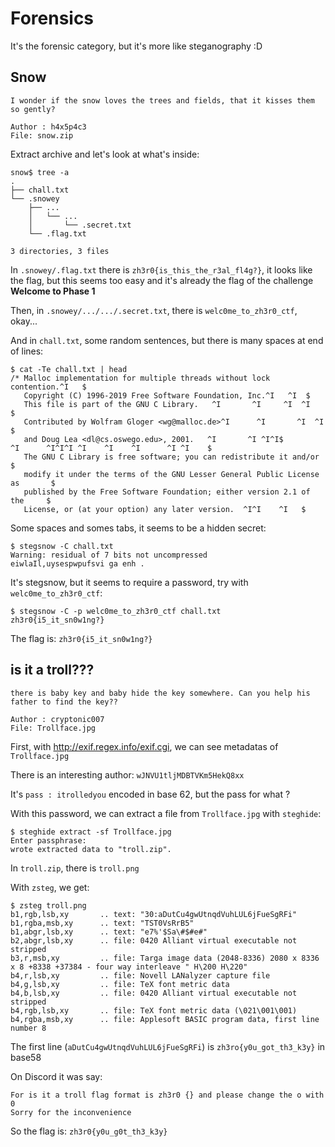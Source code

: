 # Forensics

It's the forensic category, but it's more like steganography :D

## Snow
```
I wonder if the snow loves the trees and fields, that it kisses them so gently?

Author : h4x5p4c3
File: snow.zip
```

Extract archive and let's look at what's inside:
```
snow$ tree -a
.
├── chall.txt
└── .snowey
    ├── ...
    │   └── ...
    │       └── .secret.txt
    └── .flag.txt

3 directories, 3 files
```

In `.snowey/.flag.txt` there is `zh3r0{is_this_the_r3al_fl4g?}`, it looks like the flag, but this seems too easy and it's already the flag of the challenge **Welcome to Phase 1**

Then, in `.snowey/.../.../.secret.txt`, there is `welc0me_to_zh3r0_ctf`, okay...

And in `chall.txt`, some random sentences, but there is many spaces at end of lines:
```
$ cat -Te chall.txt | head
/* Malloc implementation for multiple threads without lock contention.^I   $
   Copyright (C) 1996-2019 Free Software Foundation, Inc.^I   ^I  $
   This file is part of the GNU C Library.   ^I       ^I     ^I  ^I       $
   Contributed by Wolfram Gloger <wg@malloc.de>^I      ^I       ^I  ^I   $
   and Doug Lea <dl@cs.oswego.edu>, 2001.   ^I       ^I ^I^I$
^I      ^I^I^I ^I    ^I    ^I      ^I ^I    $
   The GNU C Library is free software; you can redistribute it and/or   $
   modify it under the terms of the GNU Lesser General Public License as       $
   published by the Free Software Foundation; either version 2.1 of the     $
   License, or (at your option) any later version.  ^I^I    ^I   $
```

Some spaces and somes tabs, it seems to be a hidden secret:
```
$ stegsnow -C chall.txt 
Warning: residual of 7 bits not uncompressed
eiwlaIl,uysespwpufsvi ga enh .
```

It's stegsnow, but it seems to require a password, try with `welc0me_to_zh3r0_ctf`:
```
$ stegsnow -C -p welc0me_to_zh3r0_ctf chall.txt 
zh3r0{i5_it_sn0w1ng?}
```

The flag is: `zh3r0{i5_it_sn0w1ng?}`

## is it a troll???
```
there is baby key and baby hide the key somewhere. Can you help his father to find the key??

Author : cryptonic007
File: Trollface.jpg
```

First, with http://exif.regex.info/exif.cgi, we can see metadatas of `Trollface.jpg`

There is an interesting author: `wJNVU1tljMDBTVKm5HekQ8xx`

It's `pass : itrolledyou` encoded in base 62, but the pass for what ?

With this password, we can extract a file from `Trollface.jpg` with `steghide`:
```
$ steghide extract -sf Trollface.jpg
Enter passphrase: 
wrote extracted data to "troll.zip".
```

In `troll.zip`, there is `troll.png`

With `zsteg`, we get:
```
$ zsteg troll.png 
b1,rgb,lsb,xy       .. text: "30:aDutCu4gwUtnqdVuhLUL6jFueSgRFi"
b1,rgba,msb,xy      .. text: "TST0VsRrB5"
b1,abgr,lsb,xy      .. text: "e7%'$Sa\#$#e#"
b2,abgr,lsb,xy      .. file: 0420 Alliant virtual executable not stripped
b3,r,msb,xy         .. file: Targa image data (2048-8336) 2080 x 8336 x 8 +8338 +37384 - four way interleave " H\200 H\220"
b4,r,lsb,xy         .. file: Novell LANalyzer capture file
b4,g,lsb,xy         .. file: TeX font metric data
b4,b,lsb,xy         .. file: 0420 Alliant virtual executable not stripped
b4,rgb,lsb,xy       .. file: TeX font metric data (\021\001\001)
b4,rgba,msb,xy      .. file: Applesoft BASIC program data, first line number 8
```

The first line (`aDutCu4gwUtnqdVuhLUL6jFueSgRFi`) is `zh3ro{y0u_got_th3_k3y}` in base58

On Discord it was say:
```
For is it a troll flag format is zh3r0 {} and please change the o with 0
Sorry for the inconvenience
```

So the flag is: `zh3r0{y0u_g0t_th3_k3y}`
